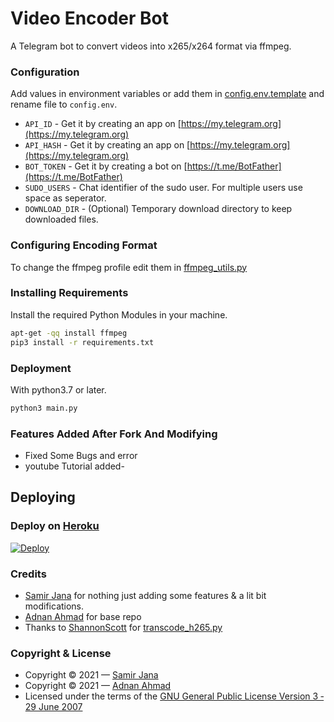# Video Encoder Bot
A Telegram bot to convert videos into x265/x264 format via ffmpeg.

### Configuration
Add values in environment variables or add them in [config.env.template](./config.env.template) and rename file to `config.env`.
- `API_ID` - Get it by creating an app on [https://my.telegram.org](https://my.telegram.org)
- `API_HASH` - Get it by creating an app on [https://my.telegram.org](https://my.telegram.org)
- `BOT_TOKEN` - Get it by creating a bot on [https://t.me/BotFather](https://t.me/BotFather)
- `SUDO_USERS` - Chat identifier of the sudo user. For multiple users use space as seperator.
- `DOWNLOAD_DIR` - (Optional) Temporary download directory to keep downloaded files.

### Configuring Encoding Format
To change the ffmpeg profile edit them in [ffmpeg_utils.py](/bot/helper/ffmpeg_utils.py)

### Installing Requirements
Install the required Python Modules in your machine.
```sh
apt-get -qq install ffmpeg
pip3 install -r requirements.txt
```
### Deployment
With python3.7 or later.
```sh
python3 main.py
```
### Features Added After Fork And Modifying

- Fixed Some Bugs and error
- youtube Tutorial added- 

## Deploying

### Deploy on [Heroku](https://heroku.com)
[![Deploy](https://www.herokucdn.com/deploy/button.svg)](https://heroku.com/deploy?template=https://github.com/MrSuhan/encodemyvidpro)

### Credits
- [Samir Jana](https://github.com/SamirJanaOfficial) for nothing just adding some features & a lit bit modifications.
- [Adnan Ahmad](https://github.com/viperadnan-git) for base repo
- Thanks to [ShannonScott](https://gist.github.com/ShannonScott) for [transcode_h265.py](https://gist.github.com/ShannonScott/6d807fc59bfa0356eee64fad66f9d9a8)

### Copyright & License
- Copyright &copy; 2021 &mdash; [Samir Jana](https://github.com/SamirJanaOfficial)
- Copyright &copy; 2021 &mdash; [Adnan Ahmad](https://github.com/viperadnan-git)
- Licensed under the terms of the [GNU General Public License Version 3 &dash; 29 June 2007](./LICENSE)
